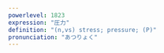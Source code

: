 ```yaml
---
powerlevel: 1823
expression: "圧力"
definition: "(n,vs) stress; pressure; (P)"
pronunciation: "あつりょく"
---
```

